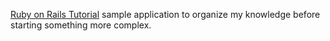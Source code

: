 [Ruby on Rails Tutorial](http://railstutorial.org/) sample application to organize my knowledge before starting something more complex.
